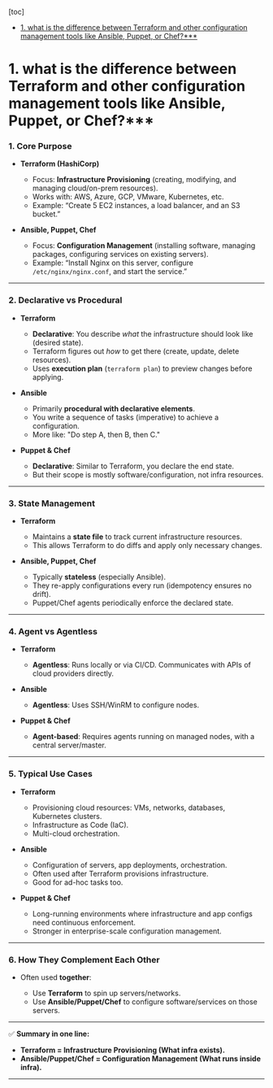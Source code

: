 [toc]
- [1. what is the difference between Terraform and other configuration management tools like Ansible, Puppet, or Chef?\*\*\*](#1-what-is-the-difference-between-terraform-and-other-configuration-management-tools-like-ansible-puppet-or-chef)

# 1. what is the difference between Terraform and other configuration management tools like Ansible, Puppet, or Chef?***

### **1. Core Purpose** <!-- omit from toc -->

* **Terraform (HashiCorp)**

  * Focus: **Infrastructure Provisioning** (creating, modifying, and managing cloud/on-prem resources).
  * Works with: AWS, Azure, GCP, VMware, Kubernetes, etc.
  * Example: “Create 5 EC2 instances, a load balancer, and an S3 bucket.”

* **Ansible, Puppet, Chef** 

  * Focus: **Configuration Management** (installing software, managing packages, configuring services on existing servers).
  * Example: “Install Nginx on this server, configure `/etc/nginx/nginx.conf`, and start the service.”

---

### **2. Declarative vs Procedural** <!-- omit from toc -->

* **Terraform**

  * **Declarative**: You describe *what* the infrastructure should look like (desired state).
  * Terraform figures out *how* to get there (create, update, delete resources).
  * Uses **execution plan** (`terraform plan`) to preview changes before applying.

* **Ansible**

  * Primarily **procedural with declarative elements**.
  * You write a sequence of tasks (imperative) to achieve a configuration.
  * More like: "Do step A, then B, then C."

* **Puppet & Chef**

  * **Declarative**: Similar to Terraform, you declare the end state.
  * But their scope is mostly software/configuration, not infra resources.

---

### **3. State Management** <!-- omit from toc -->

* **Terraform**

  * Maintains a **state file** to track current infrastructure resources.
  * This allows Terraform to do diffs and apply only necessary changes.

* **Ansible, Puppet, Chef**

  * Typically **stateless** (especially Ansible).
  * They re-apply configurations every run (idempotency ensures no drift).
  * Puppet/Chef agents periodically enforce the declared state.

---

### **4. Agent vs Agentless** <!-- omit from toc -->

* **Terraform**

  * **Agentless**: Runs locally or via CI/CD. Communicates with APIs of cloud providers directly.
* **Ansible**

  * **Agentless**: Uses SSH/WinRM to configure nodes.
* **Puppet & Chef**

  * **Agent-based**: Requires agents running on managed nodes, with a central server/master.

---

### **5. Typical Use Cases** <!-- omit from toc -->

* **Terraform**

  * Provisioning cloud resources: VMs, networks, databases, Kubernetes clusters.
  * Infrastructure as Code (IaC).
  * Multi-cloud orchestration.

* **Ansible**

  * Configuration of servers, app deployments, orchestration.
  * Often used after Terraform provisions infrastructure.
  * Good for ad-hoc tasks too.

* **Puppet & Chef**

  * Long-running environments where infrastructure and app configs need continuous enforcement.
  * Stronger in enterprise-scale configuration management.

---

### **6. How They Complement Each Other** <!-- omit from toc -->

* Often used **together**:

  * Use **Terraform** to spin up servers/networks.
  * Use **Ansible/Puppet/Chef** to configure software/services on those servers.

---

✅ **Summary in one line:**

* **Terraform = Infrastructure Provisioning (What infra exists).**
* **Ansible/Puppet/Chef = Configuration Management (What runs inside infra).**

---
